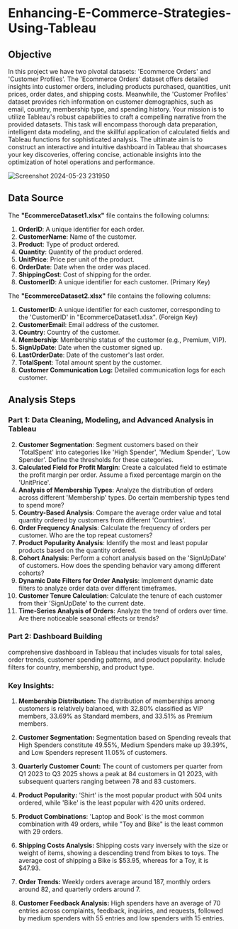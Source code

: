 # Enhancing-E-Commerce-Strategies-Using-Tableau

## Objective

In this project we have two pivotal datasets: 'Ecommerce Orders' and 'Customer Profiles'. The 'Ecommerce Orders' dataset offers detailed insights into customer orders, including products purchased, quantities, unit prices, order dates, and shipping costs. Meanwhile, the 'Customer Profiles' dataset provides rich information on customer demographics, such as email, country, membership type, and spending history.
Your mission is to utilize Tableau's robust capabilities to craft a compelling narrative from the provided datasets. This task will encompass thorough data preparation, intelligent data modeling, and the skillful application of calculated fields and Tableau functions for sophisticated analysis. The ultimate aim is to construct an interactive and intuitive dashboard in Tableau that showcases your key discoveries, offering concise, actionable insights into the optimization of hotel operations and performance.

![Screenshot 2024-05-23 231950](https://github.com/kiranahire03/Enhancing-E-Commerce-Strategies-Using-Tableau/assets/96494463/32b8293c-6c3b-436d-bf31-066bc07e4555)

## Data Source

The **"EcommerceDataset1.xlsx"** file contains the following columns:

1. **OrderID**: A unique identifier for each order.
2. **CustomerName**: Name of the customer.
3. **Product**: Type of product ordered.
4. **Quantity**: Quantity of the product ordered.
5. **UnitPrice**: Price per unit of the product.
6. **OrderDate**: Date when the order was placed.
7. **ShippingCost**: Cost of shipping for the order.
8. **CustomerID**: A unique identifier for each customer.  (Primary Key)

The **"EcommerceDataset2.xlsx"** file contains the following columns:

1. **CustomerID**: A unique identifier for each customer, corresponding to the 'CustomerID' in "EcommerceDataset1.xlsx". (Foreign Key)
2. **CustomerEmail**: Email address of the customer.
3. **Country**: Country of the customer.
4. **Membership**: Membership status of the customer (e.g., Premium, VIP).
5. **SignUpDate**: Date when the customer signed up.
6. **LastOrderDate**: Date of the customer's last order.
7. **TotalSpent**: Total amount spent by the customer.
8. **Customer Communication Log:** Detailed communication logs for each customer.

## Analysis Steps

### Part 1: Data Cleaning, Modeling, and Advanced Analysis in Tableau

2. **Customer Segmentation**: Segment customers based on their 'TotalSpent' into categories like 'High Spender', 'Medium Spender', 'Low Spender'. Define the thresholds for these categories.
3. **Calculated Field for Profit Margin**: Create a calculated field to estimate the profit margin per order. Assume a fixed percentage margin on the 'UnitPrice'.
4. **Analysis of Membership Types**: Analyze the distribution of orders across different 'Membership' types. Do certain membership types tend to spend more?
5. **Country-Based Analysis**: Compare the average order value and total quantity ordered by customers from different 'Countries'.
6. **Order Frequency Analysis**: Calculate the frequency of orders per customer. Who are the top repeat customers?
7. **Product Popularity Analysis**: Identify the most and least popular products based on the quantity ordered.
8. **Cohort Analysis**: Perform a cohort analysis based on the 'SignUpDate' of customers. How does the spending behavior vary among different cohorts?
9. **Dynamic Date Filters for Order Analysis**: Implement dynamic date filters to analyze order data over different timeframes.
10. **Customer Tenure Calculation**: Calculate the tenure of each customer from their 'SignUpDate' to the current date.
11. **Time-Series Analysis of Orders**: Analyze the trend of orders over time. Are there noticeable seasonal effects or trends?

### Part 2: Dashboard Building 

comprehensive dashboard in Tableau that includes visuals for total sales, order trends, customer spending patterns, and product popularity. Include filters for country, membership, and product type.

### Key Insights:

1. **Membership Distribution:** The distribution of memberships among customers is relatively balanced, with 32.80% classified as VIP members, 33.69% as Standard members, and 33.51% as Premium members.

2. **Customer Segmentation:** Segmentation based on Spending reveals that High Spenders constitute 49.55%, Medium Spenders make up 39.39%, and Low Spenders represent 11.05% of customers.

3. **Quarterly Customer Count:** The count of customers per quarter from Q1 2023 to Q3 2025 shows a peak at 84 customers in Q1 2023, with subsequent quarters ranging between 78 and 83 customers.

4. **Product Popularity:** 'Shirt' is the most popular product with 504 units ordered, while 'Bike' is the least popular with 420 units ordered.

5. **Product Combinations**: 'Laptop and Book' is the most common combination with 49 orders, while "Toy and Bike" is the least common with 29 orders.

6. **Shipping Costs Analysis:** Shipping costs vary inversely with the size or weight of items, showing a descending trend from bikes to toys. The average cost of shipping a Bike is $53.95, whereas for a Toy, it is $47.93.

7. **Order Trends:** Weekly orders average around 187, monthly orders around 82, and quarterly orders around 7.

8. **Customer Feedback Analysis:** High spenders have an average of 70 entries across complaints, feedback, inquiries, and requests, followed by medium spenders with 55 entries and low spenders with 15 entries.


